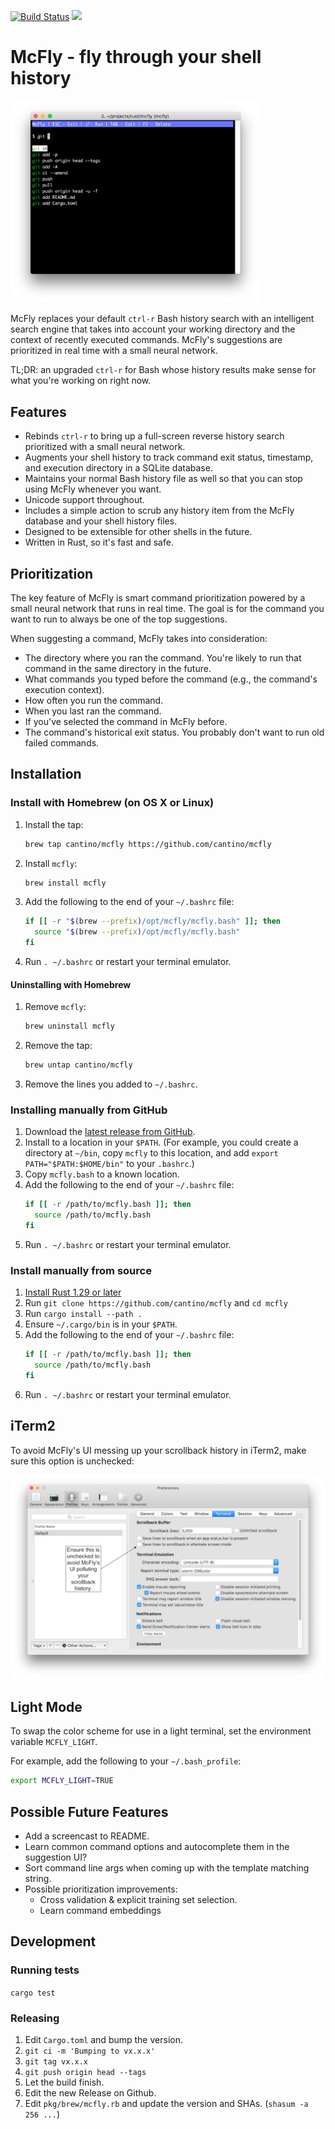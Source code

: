 [![Build Status](https://travis-ci.org/cantino/mcfly.svg?branch=master)](https://travis-ci.org/cantino/mcfly)
[![](https://img.shields.io/crates/v/mcfly.svg)](https://crates.io/crates/mcfly)

# McFly - fly through your shell history

<img src="/docs/screenshot.png" alt="screenshot" width="400">

McFly replaces your default `ctrl-r` Bash history search with an intelligent search engine that takes into account
your working directory and the context of recently executed commands. McFly's suggestions are prioritized
in real time with a small neural network.
 
TL;DR: an upgraded `ctrl-r` for Bash whose history results make sense for what you're working on right now.

## Features

* Rebinds `ctrl-r` to bring up a full-screen reverse history search prioritized with a small neural network.
* Augments your shell history to track command exit status, timestamp, and execution directory in a SQLite database.
* Maintains your normal Bash history file as well so that you can stop using McFly whenever you want.
* Unicode support throughout.
* Includes a simple action to scrub any history item from the McFly database and your shell history files.
* Designed to be extensible for other shells in the future.
* Written in Rust, so it's fast and safe.

## Prioritization

The key feature of McFly is smart command prioritization powered by a small neural network that runs
in real time. The goal is for the command you want to run to always be one of the top suggestions.

When suggesting a command, McFly takes into consideration:

* The directory where you ran the command. You're likely to run that command in the same directory in the future.
* What commands you typed before the command (e.g., the command's execution context).
* How often you run the command.
* When you last ran the command.
* If you've selected the command in McFly before.
* The command's historical exit status. You probably don't want to run old failed commands.

## Installation

### Install with Homebrew (on OS X or Linux)

1. Install the tap:
    ```bash
    brew tap cantino/mcfly https://github.com/cantino/mcfly
    ```
1. Install `mcfly`:
    ```bash
    brew install mcfly
    ```
1. Add the following to the end of your `~/.bashrc` file:
    ```bash
    if [[ -r "$(brew --prefix)/opt/mcfly/mcfly.bash" ]]; then
      source "$(brew --prefix)/opt/mcfly/mcfly.bash"
    fi
    ```
1. Run `. ~/.bashrc` or restart your terminal emulator.

#### Uninstalling with Homebrew

1. Remove `mcfly`:
    ```bash
    brew uninstall mcfly
    ```
1. Remove the tap:
    ```bash
    brew untap cantino/mcfly
    ```
1. Remove the lines you added to `~/.bashrc`.

### Installing manually from GitHub

1. Download the [latest release from GitHub](https://github.com/cantino/mcfly/releases).
1. Install to a location in your `$PATH`. (For example, you could create a directory at `~/bin`, copy `mcfly` to this location, and add `export PATH="$PATH:$HOME/bin"` to your `.bashrc`.)
1. Copy `mcfly.bash` to a known location.
1. Add the following to the end of your `~/.bashrc` file:
    ```bash
    if [[ -r /path/to/mcfly.bash ]]; then
      source /path/to/mcfly.bash
    fi
    ```
1. Run `. ~/.bashrc` or restart your terminal emulator.

### Install manually from source

1. [Install Rust 1.29 or later](https://www.rust-lang.org/tools/install)
1. Run `git clone https://github.com/cantino/mcfly` and `cd mcfly`
1. Run `cargo install --path .`
1. Ensure `~/.cargo/bin` is in your `$PATH`.
1. Add the following to the end of your `~/.bashrc` file:
    ```bash
    if [[ -r /path/to/mcfly.bash ]]; then
      source /path/to/mcfly.bash
    fi
    ```
1. Run `. ~/.bashrc` or restart your terminal emulator.

## iTerm2

To avoid McFly's UI messing up your scrollback history in iTerm2, make sure this option is unchecked:

<img src="/docs/iterm2.jpeg" alt="iterm2 UI instructions">

## Light Mode

To swap the color scheme for use in a light terminal, set the environment variable `MCFLY_LIGHT`.

For example, add the following to your `~/.bash_profile`:

```bash
export MCFLY_LIGHT=TRUE
```

## Possible Future Features

* Add a screencast to README.
* Learn common command options and autocomplete them in the suggestion UI?
* Sort command line args when coming up with the template matching string.
* Possible prioritization improvements:
  * Cross validation & explicit training set selection.
  * Learn command embeddings

## Development

### Running tests

`cargo test`

### Releasing

1. Edit `Cargo.toml` and bump the version.
1. `git ci -m 'Bumping to vx.x.x'`
1. `git tag vx.x.x`
1. `git push origin head --tags`
1. Let the build finish.
1. Edit the new Release on Github.
1. Edit `pkg/brew/mcfly.rb` and update the version and SHAs. (`shasum -a 256 ...`)
